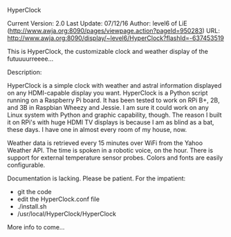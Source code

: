 HyperClock

Current Version: 2.0
Last Update: 07/12/16
Author: level6 of LiE (http://www.awja.org:8090/pages/viewpage.action?pageId=950283)
URL: http://www.awja.org:8090/display/~level6/HyperClock?flashId=-637453519

This is HyperClock, the customizable clock and weather display of the futuuuurreeee... 



Description:

HyperClock is a simple clock with weather and astral information displayed on any HDMI-capable 
display you want. HyperClock is a Python script running on a Raspberry Pi board. It has been 
tested to work on RPi B+, 2B, and 3B in Raspbian Wheezy and Jessie.  I am sure it could work on 
any Linux system with Python and graphic capability, though.  The reason I built it on RPi's 
with huge HDMI TV displays is because I am as blind as a bat, these days.  I have one in almost 
every room of my house, now.

Weather data is retrieved every 15 minutes over WiFi from the Yahoo Weather API. The time is 
spoken in a robotic voice, on the hour.  There is support for external temperature sensor probes.
Colors and fonts are easily configurable.

Documentation is lacking.  Please be patient.  For the impatient:
- git the code
- edit the HyperClock.conf file
- ./install.sh
- /usr/local/HyperClock/HyperClock

More info to come...
